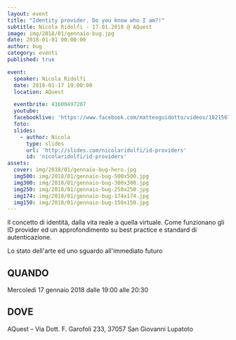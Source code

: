 ```yaml
---
layout: event
title: "Identity provider. Do you know who I am?!"
subtitle: Nicola Ridolfi - 17.01.2018 @ AQuest
image: img/2018/01/gennaio-bug.jpg
date: 2018-01-01 00:00:00
author: bug
category: eventi
published: true

event:
  speaker: Nicola Ridolfi
  date: 2018-01-17 19:00:00
  location: AQuest

  eventbrite: 41600497207
  youtube:
  facebooklive: 'https://www.facebook.com/matteoguidotto/videos/10215674031707720/'
  foto: 
  slides:
    - author: Nicola
      type: slides
      url: 'http://slides.com/nicolaridolfi/id-providers'
      id: 'nicolaridolfi/id-providers'
assets:
  cover: img/2018/01/gennaio-bug-hero.jpg
  img500: img/2018/01/gennaio-bug-500x500.jpg
  img300: img/2018/01/gennaio-bug-300x300.jpg
  img250: img/2018/01/gennaio-bug-250x250.jpg
  img174: img/2018/01/gennaio-bug-174x174.jpg
  img150: img/2018/01/gennaio-bug-150x150.jpg
---
```


Il concetto di identità, dalla vita reale a quella virtuale. Come funzionano gli ID provider ed un approfondimento su best practice e standard di autenticazione. 

Lo stato dell'arte ed uno sguardo all'immediato futuro

## QUANDO

Mercoledì 17 gennaio 2018 dalle 19:00 alle 20:30

## DOVE

AQuest – Via Dott. F. Garofoli 233, 37057 San Giovanni Lupatoto
